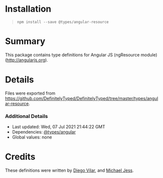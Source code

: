 # Installation
> `npm install --save @types/angular-resource`

# Summary
This package contains type definitions for Angular JS (ngResource module) (http://angularjs.org).

# Details
Files were exported from https://github.com/DefinitelyTyped/DefinitelyTyped/tree/master/types/angular-resource.

### Additional Details
 * Last updated: Wed, 07 Jul 2021 21:44:22 GMT
 * Dependencies: [@types/angular](https://npmjs.com/package/@types/angular)
 * Global values: none

# Credits
These definitions were written by [Diego Vilar](https://github.com/diegovilar), and [Michael Jess](https://github.com/miffels).
